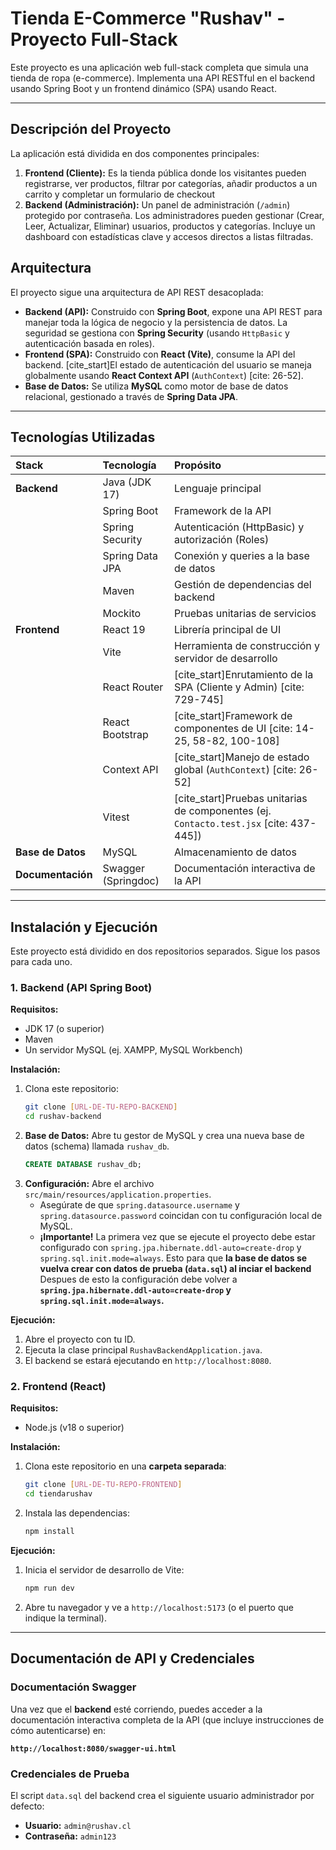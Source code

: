 # Tienda E-Commerce "Rushav" - Proyecto Full-Stack

Este proyecto es una aplicación web full-stack completa que simula una tienda de ropa (e-commerce). Implementa una API RESTful en el backend usando Spring Boot y un frontend dinámico (SPA) usando React.

---

## Descripción del Proyecto

La aplicación está dividida en dos componentes principales:

1. **Frontend (Cliente):** Es la tienda pública donde los visitantes pueden registrarse, ver productos, filtrar por categorías, añadir productos a un carrito y completar un formulario de checkout
2. **Backend (Administración):** Un panel de administración (`/admin`) protegido por contraseña. Los administradores pueden gestionar (Crear, Leer, Actualizar, Eliminar) usuarios, productos y categorías. Incluye un dashboard con estadísticas clave y accesos directos a listas filtradas.

## Arquitectura

El proyecto sigue una arquitectura de API REST desacoplada:

* **Backend (API):** Construido con **Spring Boot**, expone una API REST para manejar toda la lógica de negocio y la persistencia de datos. La seguridad se gestiona con **Spring Security** (usando `HttpBasic` y autenticación basada en roles).
* **Frontend (SPA):** Construido con **React (Vite)**, consume la API del backend. [cite_start]El estado de autenticación del usuario se maneja globalmente usando **React Context API** (`AuthContext`) [cite: 26-52].
* **Base de Datos:** Se utiliza **MySQL** como motor de base de datos relacional, gestionado a través de **Spring Data JPA**.

---

## Tecnologías Utilizadas

| Stack | Tecnología | Propósito |
| :--- | :--- | :--- |
| **Backend** | Java (JDK 17) | Lenguaje principal |
| | Spring Boot | Framework de la API |
| | Spring Security | Autenticación (HttpBasic) y autorización (Roles) |
| | Spring Data JPA | Conexión y queries a la base de datos |
| | Maven | Gestión de dependencias del backend |
| | Mockito | Pruebas unitarias de servicios |
| **Frontend** | React 19 | Librería principal de UI |
| | Vite | Herramienta de construcción y servidor de desarrollo |
| | React Router | [cite_start]Enrutamiento de la SPA (Cliente y Admin) [cite: 729-745] |
| | React Bootstrap | [cite_start]Framework de componentes de UI [cite: 14-25, 58-82, 100-108] |
| | Context API | [cite_start]Manejo de estado global (`AuthContext`) [cite: 26-52] |
| | Vitest | [cite_start]Pruebas unitarias de componentes (ej. `Contacto.test.jsx` [cite: 437-445]) |
| **Base de Datos** | MySQL | Almacenamiento de datos |
| **Documentación** | Swagger (Springdoc) | Documentación interactiva de la API |

---

## Instalación y Ejecución

Este proyecto está dividido en dos repositorios separados. Sigue los pasos para cada uno.

### 1. Backend (API Spring Boot)

**Requisitos:**
* JDK 17 (o superior)
* Maven
* Un servidor MySQL (ej. XAMPP, MySQL Workbench)

**Instalación:**
1.  Clona este repositorio:
    ```bash
    git clone [URL-DE-TU-REPO-BACKEND]
    cd rushav-backend
    ```
2.  **Base de Datos:** Abre tu gestor de MySQL y crea una nueva base de datos (schema) llamada `rushav_db`.
    ```sql
    CREATE DATABASE rushav_db;
    ```
3.  **Configuración:** Abre el archivo `src/main/resources/application.properties`.
    * Asegúrate de que `spring.datasource.username` y `spring.datasource.password` coincidan con tu configuración local de MySQL.
    * **¡Importante!** La primera vez que se ejecute el proyecto debe estar configurado con `spring.jpa.hibernate.ddl-auto=create-drop` y `spring.sql.init.mode=always`. Esto para que **la base de datos se vuelva crear con datos de prueba (`data.sql`) al inciar el backend** Despues de esto la configuración debe volver a **`spring.jpa.hibernate.ddl-auto=create-drop` y `spring.sql.init.mode=always`.**

**Ejecución:**
1.  Abre el proyecto con tu ID.
2.  Ejecuta la clase principal `RushavBackendApplication.java`.
3.  El backend se estará ejecutando en `http://localhost:8080`.

### 2. Frontend (React)

**Requisitos:**
* Node.js (v18 o superior)

**Instalación:**
1.  Clona este repositorio en una **carpeta separada**:
    ```bash
    git clone [URL-DE-TU-REPO-FRONTEND]
    cd tiendarushav
    ```
2.  Instala las dependencias:
    ```bash
    npm install
    ```

**Ejecución:**
1.  Inicia el servidor de desarrollo de Vite:
    ```bash
    npm run dev
    ```
2.  Abre tu navegador y ve a `http://localhost:5173` (o el puerto que indique la terminal).

---

## Documentación de API y Credenciales

### Documentación Swagger
Una vez que el **backend** esté corriendo, puedes acceder a la documentación interactiva completa de la API (que incluye instrucciones de cómo autenticarse) en:

**`http://localhost:8080/swagger-ui.html`**

### Credenciales de Prueba
El script `data.sql` del backend crea el siguiente usuario administrador por defecto:

* **Usuario:** `admin@rushav.cl`
* **Contraseña:** `admin123`
